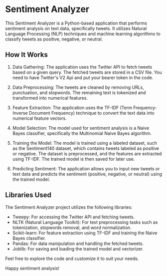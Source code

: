 # Sentiment Analyzer

This Sentiment Analyzer is a Python-based application that performs sentiment analysis on text data, specifically tweets. It utilizes Natural Language Processing (NLP) techniques and machine learning algorithms to classify tweets as positive, negative, or neutral.

## How It Works

1. Data Gathering: The application uses the Twitter API to fetch tweets based on a given query. The fetched tweets are stored in a CSV file. You need to have Twitter's V2 Api and put your bearer token in the code.

2. Data Preprocessing: The tweets are cleaned by removing URLs, punctuation, and stopwords. The remaining text is tokenized and transformed into numerical features.

3. Feature Extraction: The application uses the TF-IDF (Term Frequency-Inverse Document Frequency) technique to convert the text data into numerical feature vectors.

4. Model Selection: The model used for sentiment analysis is a Naive Bayes classifier, specifically the Multinomial Naive Bayes algorithm.

5. Training the Model: The model is trained using a labeled dataset, such as the Sentiment140 dataset, which contains tweets labeled as positive or negative. The dataset is preprocessed, and the features are extracted using TF-IDF. The trained model is then saved for later use.

6. Predicting Sentiment: The application allows you to input new tweets or text data and predicts the sentiment (positive, negative, or neutral) using the trained model.

## Libraries Used

The Sentiment Analyzer project utilizes the following libraries:

- Tweepy: For accessing the Twitter API and fetching tweets.
- NLTK (Natural Language Toolkit): For text preprocessing tasks such as tokenization, stopwords removal, and word normalization.
- Scikit-learn: For feature extraction using TF-IDF and training the Naive Bayes classifier.
- Pandas: For data manipulation and handling the fetched tweets.
- Joblib: For saving and loading the trained model and vectorizer.

Feel free to explore the code and customize it to suit your needs.

Happy sentiment analysis!
